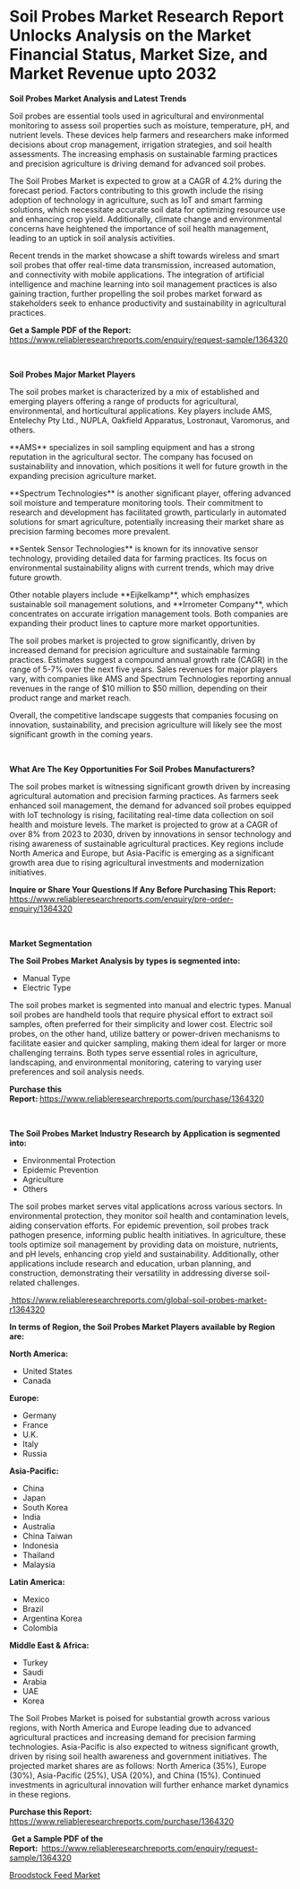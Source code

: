 <p><h1>Soil Probes Market Research Report Unlocks Analysis on the Market Financial Status, Market Size, and Market Revenue upto 2032</h1></p><p><strong>Soil Probes Market Analysis and Latest Trends</strong></p>
<p><p>Soil probes are essential tools used in agricultural and environmental monitoring to assess soil properties such as moisture, temperature, pH, and nutrient levels. These devices help farmers and researchers make informed decisions about crop management, irrigation strategies, and soil health assessments. The increasing emphasis on sustainable farming practices and precision agriculture is driving demand for advanced soil probes.</p><p>The Soil Probes Market is expected to grow at a CAGR of 4.2% during the forecast period. Factors contributing to this growth include the rising adoption of technology in agriculture, such as IoT and smart farming solutions, which necessitate accurate soil data for optimizing resource use and enhancing crop yield. Additionally, climate change and environmental concerns have heightened the importance of soil health management, leading to an uptick in soil analysis activities.</p><p>Recent trends in the market showcase a shift towards wireless and smart soil probes that offer real-time data transmission, increased automation, and connectivity with mobile applications. The integration of artificial intelligence and machine learning into soil management practices is also gaining traction, further propelling the soil probes market forward as stakeholders seek to enhance productivity and sustainability in agricultural practices.</p></p>
<p><strong>Get a Sample PDF of the Report:&nbsp;</strong> <a href="https://www.reliableresearchreports.com/enquiry/request-sample/1364320?utm_campaign=3250&utm_medium=2&utm_source=Github&utm_content=ia&utm_term=30032025&utm_id=soil-probes">https://www.reliableresearchreports.com/enquiry/request-sample/1364320</a></p>
<p>&nbsp;</p>
<p><strong>Soil Probes Major Market Players</strong></p>
<p><p>The soil probes market is characterized by a mix of established and emerging players offering a range of products for agricultural, environmental, and horticultural applications. Key players include AMS, Entelechy Pty Ltd., NUPLA, Oakfield Apparatus, Lostronaut, Varomorus, and others.</p><p>**AMS** specializes in soil sampling equipment and has a strong reputation in the agricultural sector. The company has focused on sustainability and innovation, which positions it well for future growth in the expanding precision agriculture market. </p><p>**Spectrum Technologies** is another significant player, offering advanced soil moisture and temperature monitoring tools. Their commitment to research and development has facilitated growth, particularly in automated solutions for smart agriculture, potentially increasing their market share as precision farming becomes more prevalent.</p><p>**Sentek Sensor Technologies** is known for its innovative sensor technology, providing detailed data for farming practices. Its focus on environmental sustainability aligns with current trends, which may drive future growth.</p><p>Other notable players include **Eijkelkamp**, which emphasizes sustainable soil management solutions, and **Irrometer Company**, which concentrates on accurate irrigation management tools. Both companies are expanding their product lines to capture more market opportunities.</p><p>The soil probes market is projected to grow significantly, driven by increased demand for precision agriculture and sustainable farming practices. Estimates suggest a compound annual growth rate (CAGR) in the range of 5-7% over the next five years. Sales revenues for major players vary, with companies like AMS and Spectrum Technologies reporting annual revenues in the range of $10 million to $50 million, depending on their product range and market reach.</p><p>Overall, the competitive landscape suggests that companies focusing on innovation, sustainability, and precision agriculture will likely see the most significant growth in the coming years.</p></p>
<p>&nbsp;</p>
<p><strong>What Are The Key Opportunities For Soil Probes Manufacturers?</strong></p>
<p><p>The soil probes market is witnessing significant growth driven by increasing agricultural automation and precision farming practices. As farmers seek enhanced soil management, the demand for advanced soil probes equipped with IoT technology is rising, facilitating real-time data collection on soil health and moisture levels. The market is projected to grow at a CAGR of over 8% from 2023 to 2030, driven by innovations in sensor technology and rising awareness of sustainable agricultural practices. Key regions include North America and Europe, but Asia-Pacific is emerging as a significant growth area due to rising agricultural investments and modernization initiatives.</p></p>
<p><strong>Inquire or Share Your Questions If Any Before Purchasing This Report:</strong> <a href="https://www.reliableresearchreports.com/enquiry/pre-order-enquiry/1364320?utm_campaign=3250&utm_medium=2&utm_source=Github&utm_content=ia&utm_term=30032025&utm_id=soil-probes">https://www.reliableresearchreports.com/enquiry/pre-order-enquiry/1364320</a></p>
<p>&nbsp;</p>
<p><strong>Market Segmentation</strong></p>
<p><strong>The Soil Probes Market Analysis by types is segmented into:</strong></p>
<p><ul><li>Manual Type</li><li>Electric Type</li></ul></p>
<p><p>The soil probes market is segmented into manual and electric types. Manual soil probes are handheld tools that require physical effort to extract soil samples, often preferred for their simplicity and lower cost. Electric soil probes, on the other hand, utilize battery or power-driven mechanisms to facilitate easier and quicker sampling, making them ideal for larger or more challenging terrains. Both types serve essential roles in agriculture, landscaping, and environmental monitoring, catering to varying user preferences and soil analysis needs.</p></p>
<p><strong>Purchase this Report:&nbsp;</strong><a href="https://www.reliableresearchreports.com/purchase/1364320?utm_campaign=3250&utm_medium=2&utm_source=Github&utm_content=ia&utm_term=30032025&utm_id=soil-probes">https://www.reliableresearchreports.com/purchase/1364320</a></p>
<p>&nbsp;</p>
<p><strong>The Soil Probes Market Industry Research by Application is segmented into:</strong></p>
<p><ul><li>Environmental Protection</li><li>Epidemic Prevention</li><li>Agriculture</li><li>Others</li></ul></p>
<p><p>The soil probes market serves vital applications across various sectors. In environmental protection, they monitor soil health and contamination levels, aiding conservation efforts. For epidemic prevention, soil probes track pathogen presence, informing public health initiatives. In agriculture, these tools optimize soil management by providing data on moisture, nutrients, and pH levels, enhancing crop yield and sustainability. Additionally, other applications include research and education, urban planning, and construction, demonstrating their versatility in addressing diverse soil-related challenges.</p></p>
<p><a href="https://www.reliableresearchreports.com/global-soil-probes-market-r1364320?utm_campaign=3250&utm_medium=2&utm_source=Github&utm_content=ia&utm_term=30032025&utm_id=soil-probes">&nbsp;https://www.reliableresearchreports.com/global-soil-probes-market-r1364320</a></p>
<p><strong>In terms of Region, the Soil Probes Market Players available by Region are:</strong></p>
<p>
    <p> <strong> North America: </strong>
        <ul>
            <li>United States</li>
            <li>Canada</li>
        </ul>
        </p> 
    <p> <strong> Europe: </strong>
        <ul>
            <li>Germany</li>
            <li>France</li>
            <li>U.K.</li>
            <li>Italy</li>
            <li>Russia</li>
        </ul>
        </p> 
    <p> <strong> Asia-Pacific: </strong>
        <ul>
            <li>China</li>
            <li>Japan</li>
            <li>South Korea</li>
            <li>India</li>
            <li>Australia</li>
            <li>China Taiwan</li>
            <li>Indonesia</li>
            <li>Thailand</li>
            <li>Malaysia</li>
        </ul>
        </p> 
    <p> <strong> Latin America: </strong>
        <ul>
            <li>Mexico</li>
            <li>Brazil</li>
            <li>Argentina Korea</li>
            <li>Colombia</li>
        </ul>
        </p> 
    <p> <strong> Middle East & Africa: </strong>
        <ul>
            <li>Turkey</li>
            <li>Saudi</li>
            <li>Arabia</li>
            <li>UAE</li>
            <li>Korea</li>
        </ul>
    </p>
    </p>
<p><p>The Soil Probes Market is poised for substantial growth across various regions, with North America and Europe leading due to advanced agricultural practices and increasing demand for precision farming technologies. Asia-Pacific is also expected to witness significant growth, driven by rising soil health awareness and government initiatives. The projected market shares are as follows: North America (35%), Europe (30%), Asia-Pacific (25%), USA (20%), and China (15%). Continued investments in agricultural innovation will further enhance market dynamics in these regions.</p></p>
<p><strong>Purchase this Report: </strong><a href="https://www.reliableresearchreports.com/purchase/1364320?utm_campaign=3250&utm_medium=2&utm_source=Github&utm_content=ia&utm_term=30032025&utm_id=soil-probes">https://www.reliableresearchreports.com/purchase/1364320</a></p>
<p>&nbsp;<strong>Get a Sample PDF of the Report:&nbsp;&nbsp;</strong><a href="https://www.reliableresearchreports.com/enquiry/request-sample/1364320?utm_campaign=3250&utm_medium=2&utm_source=Github&utm_content=ia&utm_term=30032025&utm_id=soil-probes">https://www.reliableresearchreports.com/enquiry/request-sample/1364320</a></p>
<p><strong></strong></p>
<p><p><a href="https://github.com/alejnaouare/Market-Research-Report-List-1/blob/main/broodstock-feed-market.md?utm_campaign=3250&utm_medium=2&utm_source=Github&utm_content=ia&utm_term=30032025&utm_id=soil-probes">Broodstock Feed Market</a></p></p>